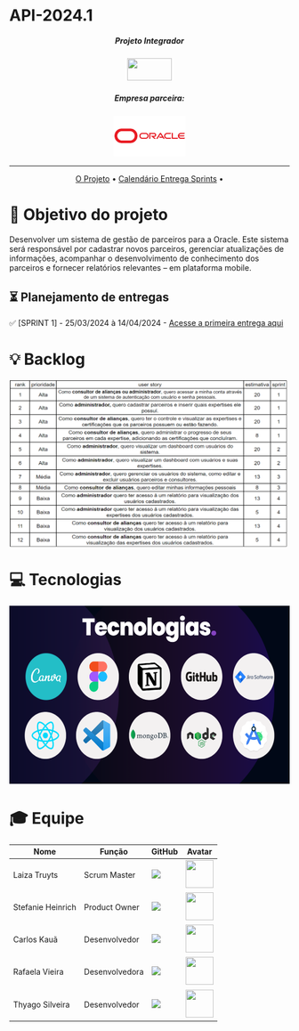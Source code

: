 # API-2024.1
##### <p align="center"> Projeto Integrador</p>
<div align = "center">
 <img src="https://user-images.githubusercontent.com/90328117/161355339-d016f60b-e185-49da-a5de-6c21f1965449.png" style="width:80px;height:40px;">
</div>



##### <p align="center">  Empresa parceira: </p>
<div align = "center">
<img src = "https://github.com/4DeskGroup/API-2024-1/blob/main/docs/img/Oracle-Logo.jpg" style="width:130px">
</div>
 
--------------------------------------------------------------------------------------------------------------------------------------------------------------------------------------------------------------------------------------------------------------------------------------------------------------------------------------------------------
<div align="center">
 
[O Projeto](https://github.com/4DeskGroup/API-2024-1/edit/main/README.md) • [Calendário Entrega Sprints](https://github.com/4DeskGroup/API-2024-1/edit/main/README.md#-planejamento-de-entregas) •
</div>

# :dart: Objetivo do projeto

<p align="left"> Desenvolver um sistema de gestão de parceiros para a Oracle. Este sistema será responsável por cadastrar novos parceiros, gerenciar atualizações de informações, acompanhar o desenvolvimento 
de conhecimento dos parceiros e fornecer relatórios relevantes – em plataforma mobile. </p>

## ⏳ Planejamento de entregas

 </Div>
 
 

 :white_check_mark: [SPRINT 1] - 25/03/2024 à 14/04/2024 - <a href="https://github.com/4DeskGroup/API-2024-1/tree/main/projeto/Sprint%201">Acesse a primeira entrega aqui</a></p>
 
 # :bulb: Backlog
 <div align="left">
   <img align="center" src="https://github.com/4DeskGroup/API-2024-1/blob/main/docs/img/backlog.png" width="500" height="300" alt="backog"/>
 </div>



# :computer: Tecnologias 

<div align="left">
  <img src="https://github.com/4DeskGroup/API-2024-1/blob/main/docs/img/tecnologias.png" width="550" height="320" alt="tecnologias">

 </div>


# 🎓 Equipe

|        Nome         |       Função        |     GitHub                                               |    Avatar                                          |
| ------------------- | ------------------- | -------------------                                      | -------------------                                |
|  Laiza Truyts    |  Scrum Master       |<a href="https://github.com/LaizaCristina"><img src="https://user-images.githubusercontent.com/90328117/161353573-4c0e497a-b4fa-4f46-ade2-10b37360e2d2.jpg" class="media-object  img-responsive img-thumbnail"></a>                                                      |           <img src="https://avatars.githubusercontent.com/u/111503805?s=400&u=c48f83c5ed8e01db8c3579a66dd03ab74bd7beec&v=4" style="width:50px;height:50px;">                                         |
|  Stefanie Heinrich    |  Product Owner      |<a href="https://github.com/ste-fa-nie"><img src="https://user-images.githubusercontent.com/90328117/161353573-4c0e497a-b4fa-4f46-ade2-10b37360e2d2.jpg" class="media-object  img-responsive img-thumbnail"></a>                                                    |           <img src="https://user-images.githubusercontent.com/89950512/229545415-3b305cd2-15cc-4636-b43b-193a8ad727fc.jpeg" style="width:50px;height:50px;">                                                       |
  Carlos Kauã             |  Desenvolvedor                |<a href="https://github.com/CarlosKB"><img src="https://user-images.githubusercontent.com/90328117/161353573-4c0e497a-b4fa-4f46-ade2-10b37360e2d2.jpg" class="media-object  img-responsive img-thumbnail"></a>                                                      |           <img src="https://user-images.githubusercontent.com/89950512/229543573-c3a296fa-a8ea-43a5-9f27-35fdaf5ea611.jpeg" style="width:50px;height:50px;">   |
|   Rafaela Vieira  |  Desenvolvedora       |<a href="https://github.com/RafaelaCabral"><img src="https://user-images.githubusercontent.com/90328117/161353573-4c0e497a-b4fa-4f46-ade2-10b37360e2d2.jpg" class="media-object  img-responsive img-thumbnail"></a>                                                          |           <img src="https://avatars.githubusercontent.com/u/50456594?v=4" style="width:50px;height:50px;">  
|  Thyago Silveira       |  Desenvolvedor      | <a href="https://github.com/Thyaguixx"><img src="https://user-images.githubusercontent.com/90328117/161353573-4c0e497a-b4fa-4f46-ade2-10b37360e2d2.jpg" class="media-object  img-responsive img-thumbnail"></a>| <img src="https://avatars.githubusercontent.com/u/83200721?v=4" style="width:50px;height:50px;"> |

